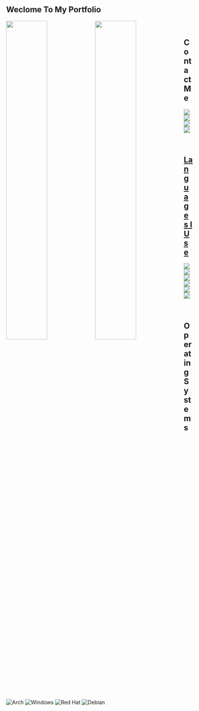 ## Weclome To My Portfolio

<img align="left" width="47%" src="https://github-readme-stats.vercel.app/api?username=nexusflipp&show_icons=true&theme=aura">
<img align="left" width="47%" src="https://github-readme-stats.vercel.app/api/top-langs/?username=nexusflipp&langs_count=6&count_private=true&layout=compact&theme=aura">

<br />

## Contact Me

<p align="left"> 
    <a href="Nexu$flipp#0570" target="_blank"> <img src="https://img.shields.io/badge/Nexu$flipp-%237289DA.svg?style=for-the-badge&logo=discord&logoColor=white"/> </a>
    <a href="" target="_blank"> <img src="https://img.shields.io/badge/Nexu$flipp-%23FF0000.svg?style=for-the-badge&logo=YouTube&logoColor=white"/> </a>
    <a href="" target="_blank"> <img src="https://img.shields.io/badge/<handle>-%231DA1F2.svg?style=for-the-badge&logo=Twitter&logoColor=white"/> </a> 
    <a href="" target="_blank"> <img src="https://img.shields.io/badge/Reddit-FF4500?style=for-the-badge&logo=reddit&logoColor=white">
</p>



<br />

## Languages I Use

<p align="left"> 
    <a href="https://isocpp.org/" target="_blank"> <img src="https://img.shields.io/badge/c++-%2300599C.svg?style=for-the-badge&logo=c%2B%2B&logoColor=white"/> </a>
    <a href="https://en.wikipedia.org/wiki/C_(programming_language)" target="_blank"> <img src="https://img.shields.io/badge/c-%2300599C.svg?style=for-the-badge&logo=c&logoColor=white"/> </a>
    <a href="https://www.w3.org/" target="_blank"> <img src="https://img.shields.io/badge/html5-%23E34F26.svg?style=for-the-badge&logo=html5&logoColor=white"/> </a> 
    <a href="https://www.w3.org/Style/CSS/" target="_blank"> <img src="https://img.shields.io/badge/css3-%231572B6.svg?style=for-the-badge&logo=css3&logoColor=white"/> </a> 
    <a href="https://www.lua.org/" target="_blank"> <img src="https://img.shields.io/badge/lua-%232C2D72.svg?style=for-the-badge&logo=lua&logoColor=white"/> </a> 
    <a href="https://www.php.net/" target="_blank"> <img src="https://img.shields.io/badge/php-%23777BB4.svg?style=for-the-badge&logo=php&logoColor=white"/> </a> 
</p>

<br />

## Operating Systems

![Arch](https://img.shields.io/badge/Arch%20Linux-1793D1?logo=arch-linux&logoColor=fff&style=for-the-badge)
![Windows](https://img.shields.io/badge/Windows-0078D6?style=for-the-badge&logo=windows&logoColor=white)
![Red Hat](https://img.shields.io/badge/Red%20Hat-EE0000?style=for-the-badge&logo=redhat&logoColor=white)
![Debian](https://img.shields.io/badge/Debian-D70A53?style=for-the-badge&logo=debian&logoColor=white)


